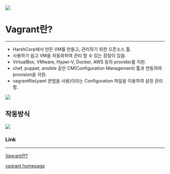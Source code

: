 ![](https://upload.wikimedia.org/wikipedia/commons/thumb/8/87/Vagrant.png/300px-Vagrant.png)

# Vagrant란?

---

*   HarshCorp에서 만든 VM를 만들고, 관리하기 위한 오픈소스 툴.
*   사용하기 쉽고 VM을 자동화하여 관리 할 수 있는 장점이 있음.
*   VirtualBox, VMware, Hyper-V, Docker, AWS 등의 provider를 지원.
*   chef, puppet, ansible 같은 CM(Configuration Management) 툴과 연동하여 provision을 지원.
*   vagrantfile(yaml 문법을 사용)이라는 Configuration 파일을 이용하여 설정 관리함.

![](https://sysadmincasts.com/static/extra/42-vagrant-use-cases.gif)

## 작동방식

![](https://sysadmincasts.com/static/extra/42-vagrant-workflow.png)

### Link

---

<a href="https://en.wikipedia.org/wiki/Vagrant_(software)">Vagrant란?</a> <br>

[vagrant homepage](https://www.vagrantup.com)
